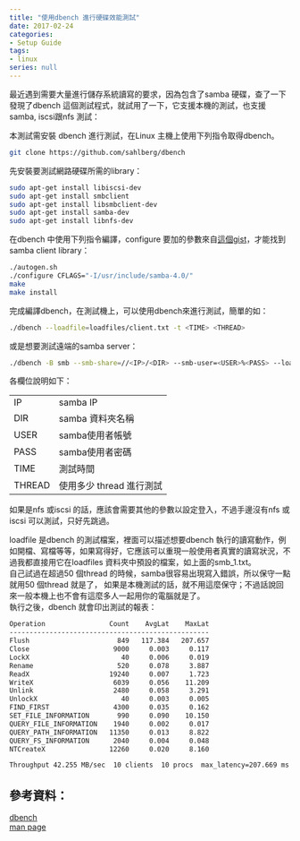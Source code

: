 ```yaml
---
title: "使用dbench 進行硬碟效能測試"
date: 2017-02-24
categories:
- Setup Guide
tags:
- linux
series: null
---
```


最近遇到需要大量進行儲存系統讀寫的要求，因為包含了samba 硬碟，查了一下發現了dbench 這個測試程式，就試用了一下，它支援本機的測試，也支援samba, iscsi跟nfs 測試：  
<!--more-->

本測試需安裝 dbench 進行測試，在Linux 主機上使用下列指令取得dbench。  
```bash
git clone https://github.com/sahlberg/dbench
```
先安裝要測試網路硬碟所需的library：  
```bash
sudo apt-get install libiscsi-dev
sudo apt-get install smbclient
sudo apt-get install libsmbclient-dev
sudo apt-get install samba-dev
sudo apt-get install libnfs-dev
```

在dbench 中使用下列指令編譯，configure 要加的參數來自[這個gist](https://gist.github.com//6d94b7db13b08be586ce)，才能找到samba client library：  

```bash
./autogen.sh
./configure CFLAGS="-I/usr/include/samba-4.0/"
make
make install
```
完成編譯dbench，在測試機上，可以使用dbench來進行測試，簡單的如：  
```bash
./dbench --loadfile=loadfiles/client.txt -t <TIME> <THREAD>
```

或是想要測試遠端的samba server：  
```bash
./dbench -B smb --smb-share=//<IP>/<DIR> --smb-user=<USER>%<PASS> --loadfile=loadfiles/smb_1.txt -t <TIME> <THREAD>
```

各欄位說明如下：  

| | |
|:-|:-|
| IP | samba IP |
| DIR | samba 資料夾名稱 |
| USER | samba使用者帳號 |
| PASS | samba使用者密碼 |
| TIME | 測試時間 |
| THREAD | 使用多少 thread 進行測試 |

如果是nfs 或iscsi 的話，應該會需要其他的參數以設定登入，不過手邊沒有nfs 或iscsi 可以測試，只好先跳過。  

loadfile 是dbench 的測試檔案，裡面可以描述想要dbench 執行的讀寫動作，例如開檔、寫檔等等，如果寫得好，它應該可以重現一般使用者真實的讀寫狀況，不過我都直接用它在loadfiles 資料夾中預設的檔案，如上面的smb\_1.txt。  
自己試過在超過50 個thread 的時候，samba很容易出現寫入錯誤，所以保守一點就用50 個thread 就是了，
如果是本機測試的話，就不用這麼保守；不過話說回來一般本機上也不會有這麼多人一起用你的電腦就是了。  
執行之後，dbench 就會印出測試的報表：  
```txt
Operation                Count    AvgLat    MaxLat
--------------------------------------------------
Flush                      849   117.384   207.657
Close                     9000     0.003     0.117
LockX                       40     0.006     0.019
Rename                     520     0.078     3.887
ReadX                    19240     0.007     1.723
WriteX                    6039     0.056    11.209
Unlink                    2480     0.058     3.291
UnlockX                     40     0.003     0.005
FIND_FIRST                4300     0.035     0.162
SET_FILE_INFORMATION       990     0.090    10.150
QUERY_FILE_INFORMATION    1940     0.002     0.017
QUERY_PATH_INFORMATION   11350     0.013     8.822
QUERY_FS_INFORMATION      2040     0.004     0.048
NTCreateX                12260     0.020     8.160

Throughput 42.255 MB/sec  10 clients  10 procs  max_latency=207.669 ms
```

## 參考資料：  
[dbench](http://kongll.github.io/2015/04/24/dbench)  
[man page](https://dbench.samba.org/doc/dbench.1.html)